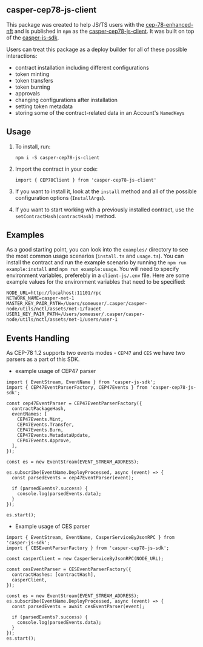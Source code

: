 ## casper-cep78-js-client

This package was created to help JS/TS users with the [cep-78-enhanced-nft](https://github.com/casper-ecosystem/cep-78-enhanced-nft) and is published in `npm` as the [casper-cep78-js-client](https://www.npmjs.com/package/casper-cep78-js-client). It was built on top of the [casper-js-sdk](https://github.com/casper-ecosystem/casper-js-sdk).

Users can treat this package as a deploy builder for all of these possible interactions:

- contract installation including different configurations
- token minting
- token transfers
- token burning
- approvals
- changing configurations after installation
- setting token metadata
- storing some of the contract-related data in an Account's `NamedKeys`

## Usage

1. To install, run:

   `npm i -S casper-cep78-js-client`

2. Import the contract in your code:

   `import { CEP78Client } from 'casper-cep78-js-client'`

3. If you want to install it, look at the `install` method and all of the possible configuration options (`InstallArgs`).

4. If you want to start working with a previously installed contract, use the `setContractHash(contractHash)` method.


## Examples 

As a good starting point, you can look into the `examples/` directory to see the most common usage scenarios (`install.ts` and `usage.ts`). You can install the contract and run the example scenario by running the `npm run example:install` and `npm run example:usage`. You will need to specify environment variables, preferebly in a `client-js/.env` file. Here are some example values for the environment variables that need to be specified: 

```
NODE_URL=http://localhost:11101/rpc
NETWORK_NAME=casper-net-1
MASTER_KEY_PAIR_PATH=/Users/someuser/.casper/casper-node/utils/nctl/assets/net-1/faucet
USER1_KEY_PAIR_PATH=/Users/someuser/.casper/casper-node/utils/nctl/assets/net-1/users/user-1
```

## Events Handling

As CEP-78 1.2 supports two events modes - `CEP47` and `CES` we have two parsers as a part of this SDK.

* example usage of CEP47 parser

```
import { EventStream, EventName } from 'casper-js-sdk';
import { CEP47EventParserFactory, CEP47Events } from 'casper-cep78-js-sdk';

const cep47EventParser = CEP47EventParserFactory({
  contractPackageHash,
  eventNames: [
    CEP47Events.Mint,
    CEP47Events.Transfer,
    CEP47Events.Burn,
    CEP47Events.MetadataUpdate,
    CEP47Events.Approve,
  ],
});

const es = new EventStream(EVENT_STREAM_ADDRESS);

es.subscribe(EventName.DeployProcessed, async (event) => {
  const parsedEvents = cep47EventParser(event);

  if (parsedEvents?.success) {
    console.log(parsedEvents.data);
  }
});

es.start();
```

* Example usage of CES parser

```
import { EventStream, EventName, CasperServiceByJsonRPC } from 'casper-js-sdk';
import { CESEventParserFactory } from 'casper-cep78-js-sdk';

const casperClient = new CasperServiceByJsonRPC(NODE_URL);

const cesEventParser = CESEventParserFactory({
  contractHashes: [contractHash],
  casperClient,
});

const es = new EventStream(EVENT_STREAM_ADDRESS);
es.subscribe(EventName.DeployProcessed, async (event) => {
  const parsedEvents = await cesEventParser(event);

  if (parsedEvents?.success) {
    console.log(parsedEvents.data);
  }
});
es.start();
```
